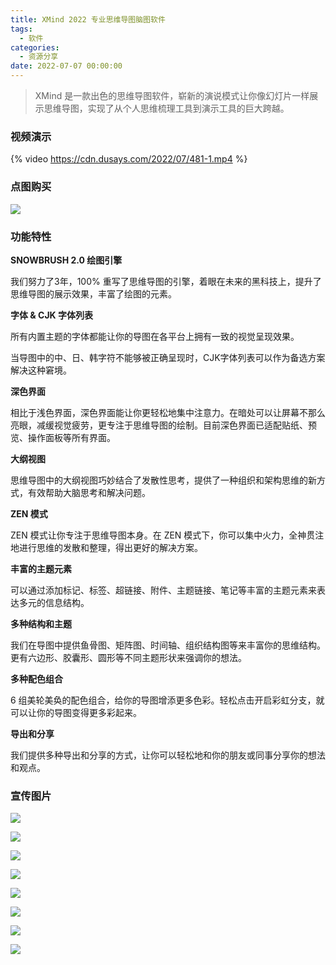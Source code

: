 ```yaml
---
title: XMind 2022 专业思维导图脑图软件
tags:
  - 软件
categories:
  - 资源分享
date: 2022-07-07 00:00:00
---
```


> XMind 是一款出色的思维导图软件，崭新的演说模式让你像幻灯片一样展示思维导图，实现了从个人思维梳理工具到演示工具的巨大跨越。

<!-- more -->

### 视频演示

{% video https://cdn.dusays.com/2022/07/481-1.mp4 %}

### 点图购买

[![](https://cdn.dusays.com/2022/07/481-1.png)](https://r-g.io/bHiwCP)

### 功能特性

**SNOWBRUSH 2.0 绘图引擎**

我们努力了3年，100% 重写了思维导图的引擎，着眼在未来的黑科技上，提升了思维导图的展示效果，丰富了绘图的元素。

**字体 & CJK 字体列表**

所有内置主题的字体都能让你的导图在各平台上拥有一致的视觉呈现效果。

当导图中的中、日、韩字符不能够被正确呈现时，CJK字体列表可以作为备选方案解决这种窘境。

**深色界面**

相比于浅色界面，深色界面能让你更轻松地集中注意力。在暗处可以让屏幕不那么亮眼，减缓视觉疲劳，更专注于思维导图的绘制。目前深色界面已适配贴纸、预览、操作面板等所有界面。

**大纲视图**

思维导图中的大纲视图巧妙结合了发散性思考，提供了一种组织和架构思维的新方式，有效帮助大脑思考和解决问题。

**ZEN 模式**

ZEN 模式让你专注于思维导图本身。在 ZEN 模式下，你可以集中火力，全神贯注地进行思维的发散和整理，得出更好的解决方案。

**丰富的主题元素**

可以通过添加标记、标签、超链接、附件、主题链接、笔记等丰富的主题元素来表达多元的信息结构。

**多种结构和主题**

我们在导图中提供鱼骨图、矩阵图、时间轴、组织结构图等来丰富你的思维结构。更有六边形、胶囊形、圆形等不同主题形状来强调你的想法。

**多种配色组合**

6 组美轮美奂的配色组合，给你的导图增添更多色彩。轻松点击开启彩虹分支，就可以让你的导图变得更多彩起来。

**导出和分享**

我们提供多种导出和分享的方式，让你可以轻松地和你的朋友或同事分享你的想法和观点。

### 宣传图片

![](https://cdn.dusays.com/2022/07/481-2.png)

![](https://cdn.dusays.com/2022/07/481-3.png)

![](https://cdn.dusays.com/2022/07/481-4.png)

![](https://cdn.dusays.com/2022/07/481-5.png)

![](https://cdn.dusays.com/2022/07/481-6.png)

![](https://cdn.dusays.com/2022/07/481-7.png)

![](https://cdn.dusays.com/2022/07/481-8.png)

![](https://cdn.dusays.com/2022/07/481-9.png)